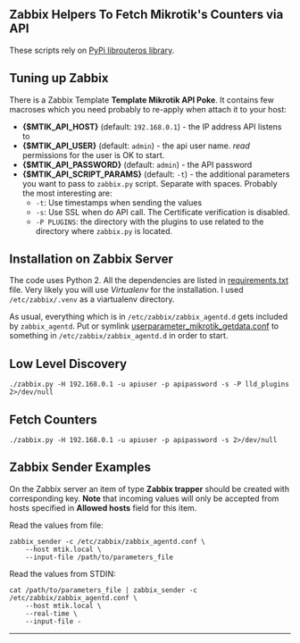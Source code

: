 Zabbix Helpers To Fetch Mikrotik's Counters via API
---------------------------------------------------

These scripts rely on [PyPi librouteros library].

## Tuning up Zabbix

There is a Zabbix Template **Template Mikrotik API Poke**. It contains few macroses which you need probably to re-apply
when attach it to your host:
- **{$MTIK_API_HOST}** (default: `192.168.0.1`) - the IP address API listens to
- **{$MTIK_API_USER}** (default: `admin`) - the api user name. *read* permissions for the user is OK to start.
- **{$MTIK_API_PASSWORD}** (default: `admin`) - the API password
- **{$MTIK_API_SCRIPT_PARAMS}** (default: `-t`) - the additional parameters you want to pass to `zabbix.py` script.
  Separate with spaces. Probably the most interesting are:
    * `-t`: Use timestamps when sending the values
    * `-s`: Use SSL when do API call. The Certificate verification is disabled.
    * `-P PLUGINS`: the directory with the plugins to use related to the directory where `zabbix.py` is located.

## Installation on Zabbix Server

The code uses Python 2. All the dependencies are listed in [requirements.txt](requirements.txt) file.
Very likely you will use *Virtualenv* for the installation. I used `/etc/zabbix/.venv` as a viartualenv directory.

As usual, everything which is in `/etc/zabbix/zabbix_agentd.d` gets included by `zabbix_agentd`. Put or symlink 
[userparameter_mikrotik_getdata.conf](zabbix_agentd.d/userparameter_mikrotik_getdata.conf) to something in 
`/etc/zabbix/zabbix_agentd.d` in order to start.

## Low Level Discovery

    ./zabbix.py -H 192.168.0.1 -u apiuser -p apipassword -s -P lld_plugins 2>/dev/null

## Fetch Counters

    ./zabbix.py -H 192.168.0.1 -u apiuser -p apipassword -s 2>/dev/null

## Zabbix Sender Examples

On the Zabbix server an item of type **Zabbix trapper** should be created with corresponding key. 
**Note** that incoming values will only be accepted from hosts specified in **Allowed hosts** field for this item.  

Read the values from file:

    zabbix_sender -c /etc/zabbix/zabbix_agentd.conf \
        --host mtik.local \
        --input-file /path/to/parameters_file

Read the values from STDIN:

    cat /path/to/parameters_file | zabbix_sender -c /etc/zabbix/zabbix_agentd.conf \
        --host mtik.local \
        --real-time \
        --input-file -

---

[PyPi librouteros library]: https://pypi.org/project/librouteros/
